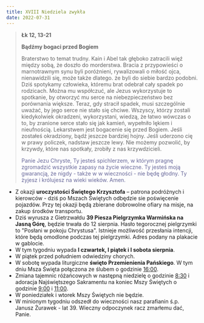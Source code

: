 ```yaml
---
title: XVIII Niedziela zwykła
date: 2022-07-31
---
```


> **Łk 12, 13-21**
>
> **Bądźmy bogaci przed Bogiem**
>
> Braterstwo to temat trudny. Kain i Abel tak głęboko zatracili więź między sobą, że doszło do morderstwa. Bracia z przypowieści o marnotrawnym synu byli poróżnieni, rywalizowali o miłość ojca, nienawidzili się, może także dlatego. że byli do siebie bardzo podobni. Dziś spotykamy człowieka, któremu brat odebrał cały spadek po rodzicach. Można mu współczuć, ale Jezus wykorzystuje to spotkanie, by otworzyć mu serce na niebezpieczeństwo bez porównania większe. Teraz, gdy stracił spadek, musi szczególnie uważać, by jego serce nie stało się chciwe. Wszyscy, którzy zostali kiedykolwiek okradzeni, wykorzystani, wiedzą, że łatwo wówczas o to, by zranione serce stało się jak kamień, wypełniło lękiem i nieufnością. Lekarstwem jest bogacenie się przed Bogiem. Jeśli zostałeś okradziony, bądź jeszcze bardziej hojny. Jeśli uderzono cię w prawy policzek, nadstaw jeszcze lewy. Nie możemy pozwolić, by krzywdy, które nas spotkały, zrobiły z nas krzywdzicieli.
>
> <span style="color: #666699;"> Panie Jezu Chryste, Ty jesteś spichlerzem, w którym pragnę zgromadzić wszystkie zapasy na życie wieczne. Ty jesteś moją gwarancją, że nigdy - także w w wieczności - nie będę głodny. Ty żyjesz i królujesz na wieki wieków. Amen.
> &nbsp;

- Z okazji **uroczystości Świętego Krzysztofa** – patrona podróżnych i kierowców - dziś po Mszach Świętych odbędzie sie poświęcenie pojazdów. Przy tej okazji będą zbierane dobrowolne ofiary na misje, na zakup środków transportu.
- Dziś wyrusza z Gietrzwałdu **39 Piesza Pielgrzymka Warmińska na Jasną Górę**, będzie trwała do 12 sierpnia. Hasło tegorocznej pielgrzymki to "Posłani w pokoju Chrystusa". Istnieje możliwość przesłania intencji, które będą omodlone podczas tej pielgrzymki. Adres podany na plakacie w gablocie.
- W tym tygodniu wypada **I czwartek, I piątek i I sobota sierpnia**.
- W piątek przed południem odwiedziny chorych.
- W sobotę wypada liturgiczne **święto Przemienienia Pańskiego**. W tym dniu Msza Święta połączona ze ślubem o godzinie <u>16:00</u>.
- Zmiana tajemnic różańcowych w następną niedzielę o godzinie <u>8:30</u> i adoracja Najświętszego Sakramentu na koniec Mszy Świętych o godzinie <u>9:00</u> i <u>11:00</u>.
- W poniedziałek i wtorek Mszy Świętych nie będzie.
- W minionym tygodniu odszedł do wieczności nasz parafianin ś.p. Janusz Żurawek - lat 39. Wieczny odpoczynek racz zmarłemu dać, Panie.
